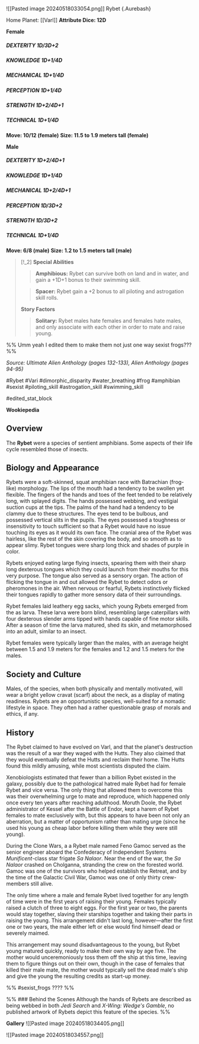 ![[Pasted image 20240518033054.png]]
Rybet {.Aurebash}

Home Planet: [[Varl]]
**Attribute Dice: 12D**

**Female**
##### DEXTERITY 1D/3D+2 
##### KNOWLEDGE 1D+1/4D 
##### MECHANICAL 1D+1/4D 
##### PERCEPTION 1D+1/4D 
##### STRENGTH 1D+2/4D+1 
##### TECHNICAL 1D+1/4D 
**Move: 10/12 (female)**
**Size: 11.5 to 1.9 meters tall (female)**


**Male**
##### DEXTERITY 1D+2/4D+1 
##### KNOWLEDGE 1D+1/4D 
##### MECHANICAL 1D+2/4D+1
##### PERCEPTION 1D/3D+2 
##### STRENGTH 1D/3D+2 
##### TECHNICAL 1D+1/4D 
**Move: 6/8 (male)**
**Size: 1.2 to 1.5 meters tall (male)**

> [!_2] 
> **Special Abilities**
> > **Amphibious:** Rybet can survive both on land and in water, and gain a +1D+1 bonus to their swimming skill.
> 
> > **Spacer:** Rybet gain a +2 bonus to all piloting and astrogation skill rolls.
> 
> **Story Factors**
> > **Solitary:** Rybet males hate females and females hate males, and only associate with each other in order to mate and raise young.
> 

%% Umm yeah I edited them to make them not just one way sexist frogs??? %%



*Source: Ultimate Alien Anthology (pages 132-133), Alien Anthology (pages 94-95)*

#Rybet #Vari #dimorphic_disparity #water_breathing #frog #amphibian #sexist
#piloting_skill #astrogation_skill #swimming_skill 

#edited_stat_block

**Wookiepedia**

## Overview

The **Rybet** were a species of sentient amphibians. Some aspects of their life cycle resembled those of insects.

## Biology and Appearance

Rybets were a soft-skinned, squat amphibian race with Batrachian (frog-like) morphology. The lips of the mouth had a tendency to be swollen yet flexible. The fingers of the hands and toes of the feet tended to be relatively long, with splayed digits. The hands possessed webbing, and vestigial suction cups at the tips. The palms of the hand had a tendency to be clammy due to these structures. The eyes tend to be bulbous, and possessed vertical slits in the pupils. The eyes possessed a toughness or insensitivity to touch sufficient so that a Rybet would have no issue touching its eyes as it would its own face. The cranial area of the Rybet was hairless, like the rest of the skin covering the body, and so smooth as to appear slimy. Rybet tongues were sharp long thick and shades of purple in color. 

Rybets enjoyed eating large flying insects, spearing them with their sharp long dexterous tongues which they could launch from their mouths for this very purpose. The tongue also served as a sensory organ. The action of flicking the tongue in and out allowed the Rybet to detect odors or pheromones in the air. When nervous or fearful, Rybets instinctively flicked their tongues rapidly to gather more sensory data of their surroundings.

Rybet females laid leathery egg sacks, which young Rybets emerged from the as larva. These larva were born blind, resembling large caterpillars with four dexterous slender arms tipped with hands capable of fine motor skills. After a season of time the larva matured, shed its skin, and metamorphosed into an adult, similar to an insect.

Rybet females were typically larger than the males, with an average height between 1.5 and 1.9 meters for the females and 1.2 and 1.5 meters for the males.

## Society and Culture

Males, of the species, when both physically and mentally motivated, will wear a bright yellow cravat (scarf) about the neck, as a display of mating readiness. Rybets are an opportunistic species, well-suited for a nomadic lifestyle in space. They often had a rather questionable grasp of morals and ethics, if any.

## History

The Rybet claimed to have evolved on Varl, and that the planet's destruction was the result of a war they waged with the Hutts. They also claimed that they would eventually defeat the Hutts and reclaim their home. The Hutts found this mildly amusing, while most scientists disputed the claim.

Xenobiologists estimated that fewer than a billion Rybet existed in the galaxy, possibly due to the pathological hatred male Rybet had for female Rybet and vice versa. The only thing that allowed them to overcome this was their overwhelming urge to mate and reproduce, which happened only once every ten years after reaching adulthood. Moruth Doole, the Rybet administrator of Kessel after the Battle of Endor, kept a harem of Rybet females to mate exclusively with, but this appears to have been not only an aberration, but a matter of opportunism rather than mating urge (since he used his young as cheap labor before killing them while they were still young).

During the Clone Wars, a a Rybet male named Feno Gamoc served as the senior engineer aboard the Confederacy of Independent Systems _Munificent_-class star frigate _Sa Nalaor_. Near the end of the war, the _Sa Nalaor_ crashed on Cholganna, stranding the crew on the forested world. Gamoc was one of the survivors who helped establish the Retreat, and by the time of the Galactic Civil War, Gamoc was one of only thirty crew-members still alive.

The only time where a male and female Rybet lived together for any length of time were in the first years of raising their young. Females typically raised a clutch of three to eight eggs. For the first year or two, the parents would stay together, slaving their starships together and taking their parts in raising the young. This arrangement didn't last long, however—after the first one or two years, the male either left or else would find himself dead or severely maimed.

This arrangement may sound disadvantageous to the young, but Rybet young matured quickly, ready to make their own way by age five. The mother would unceremoniously toss them off the ship at this time, leaving them to figure things out on their own, though in the case of females that killed their male mate, the mother would typically sell the dead male's ship and give the young the resulting credits as start-up money.

%% #sexist_frogs ???? %%

%% ### Behind the Scenes
Although the hands of Rybets are described as being webbed in both _Jedi Search_ and _X-Wing: Wedge's Gamble_, no published artwork of Rybets depict this feature of the species. %%

**Gallery**
![[Pasted image 20240518034405.png]]

![[Pasted image 20240518034557.png]]
